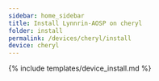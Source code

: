 ```yaml
---
sidebar: home_sidebar
title: Install Lynnrin-AOSP on cheryl
folder: install
permalink: /devices/cheryl/install
device: cheryl
---
```

{% include templates/device_install.md %}
